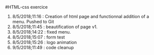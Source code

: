 #HTML-css exercice
1. 8/5/2018;11:16 : Creation of html page and functionnal addition of a menu. Pushed to Git
1. 8/5/2018;11:45 : beautification of page v1.
1. 8/5/2018;14:22 : fixed menu.
1. 8/5/2018;15:07 : form test
1. 8/5/2018;15:26 : logo animation
1. 9/5/2018;11:49 : code cleanup
